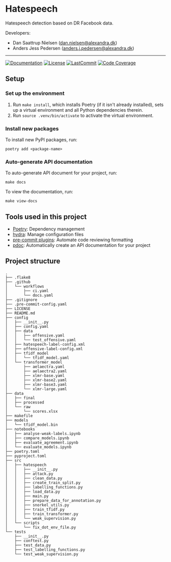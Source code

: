 # Hatespeech

Hatespeech detection based on DR Facebook data.

Developers:

- Dan Saattrup Nielsen (dan.nielsen@alexandra.dk)
- Anders Jess Pedersen (anders.j.pedersen@alexandra.dk)

______________________________________________________________________
[![Documentation](https://img.shields.io/badge/docs-passing-green)](https://alexandrainst.github.io/hatespeech/hatespeech.html)
[![License](https://img.shields.io/github/license/alexandrainst/hatespeech)](https://github.com/alexandrainst/hatespeech/blob/main/LICENSE)
[![LastCommit](https://img.shields.io/github/last-commit/alexandrainst/hatespeech)](https://github.com/alexandrainst/hatespeech/commits/main)
[![Code Coverage](https://img.shields.io/badge/Coverage-81%25-yellowgreen.svg)](https://github.com/alexandrainst/hatespeech/tree/main/tests)


## Setup

### Set up the environment

1. Run `make install`, which installs Poetry (if it isn't already installed), sets up a virtual environment and all Python dependencies therein.
2. Run `source .venv/bin/activate` to activate the virtual environment.

### Install new packages

To install new PyPI packages, run:

```
poetry add <package-name>
```

### Auto-generate API documentation

To auto-generate API document for your project, run:

```
make docs
```

To view the documentation, run:

```
make view-docs
```

## Tools used in this project
* [Poetry](https://towardsdatascience.com/how-to-effortlessly-publish-your-python-package-to-pypi-using-poetry-44b305362f9f): Dependency management
* [hydra](https://hydra.cc/): Manage configuration files
* [pre-commit plugins](https://pre-commit.com/): Automate code reviewing formatting
* [pdoc](https://github.com/pdoc3/pdoc): Automatically create an API documentation for your project

## Project structure
```
.
├── .flake8
├── .github
│   └── workflows
│       ├── ci.yaml
│       └── docs.yaml
├── .gitignore
├── .pre-commit-config.yaml
├── LICENSE
├── README.md
├── config
│   ├── __init__.py
│   ├── config.yaml
│   ├── data
│   │   ├── offensive.yaml
│   │   └── test_offensive.yaml
│   ├── hatespeech-label-config.xml
│   ├── offensive-label-config.xml
│   ├── tfidf_model
│   │   └── tfidf_model.yaml
│   └── transformer_model
│       ├── aelaectra.yaml
│       ├── aelaectra2.yaml
│       ├── xlmr-base.yaml
│       ├── xlmr-base2.yaml
│       ├── xlmr-base3.yaml
│       └── xlmr-large.yaml
├── data
│   ├── final
│   ├── processed
│   └── raw
│       └── scores.xlsx
├── makefile
├── models
│   └── tfidf_model.bin
├── notebooks
│   ├── analyse-weak-labels.ipynb
│   ├── compare_models.ipynb
│   ├── evaluate_agreement.ipynb
│   └── evaluate_models.ipynb
├── poetry.toml
├── pyproject.toml
├── src
│   ├── hatespeech
│   │   ├── __init__.py
│   │   ├── attack.py
│   │   ├── clean_data.py
│   │   ├── create_train_split.py
│   │   ├── labelling_functions.py
│   │   ├── load_data.py
│   │   ├── main.py
│   │   ├── prepare_data_for_annotation.py
│   │   ├── snorkel_utils.py
│   │   ├── train_tfidf.py
│   │   ├── train_transformer.py
│   │   └── weak_supervision.py
│   └── scripts
│       └── fix_dot_env_file.py
└── tests
    ├── __init__.py
    ├── conftest.py
    ├── test_data.py
    ├── test_labelling_functions.py
    └── test_weak_supervision.py
```
